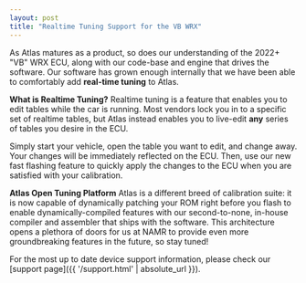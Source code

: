 ```yaml
---
layout: post
title: "Realtime Tuning Support for the VB WRX"
---
```


As Atlas matures as a product, so does our understanding of the 2022+ "VB" WRX ECU, along with our code-base and engine that drives the software. Our software has grown enough internally that we have been able to comfortably add **real-time tuning** to Atlas.

**What is Realtime Tuning?**
Realtime tuning is a feature that enables you to edit tables while the car is running. Most vendors lock you in to a specific set of realtime tables, but Atlas instead enables you to live-edit **any** series of tables you desire in the ECU.

Simply start your vehicle, open the table you want to edit, and change away. Your changes will be immediately reflected on the ECU. Then, use our new fast flashing feature to quickly apply the changes to the ECU when you are satisfied with your calibration.

**Atlas Open Tuning Platform**
Atlas is a different breed of calibration suite: it is now capable of dynamically patching your ROM right before you flash to enable dynamically-compiled features with our second-to-none, in-house compiler and assembler that ships with the software. This architecture opens a plethora of doors for us at NAMR to provide even more groundbreaking features in the future, so stay tuned!

For the most up to date device support information, please check our [support page]({{ '/support.html' | absolute_url }}).
